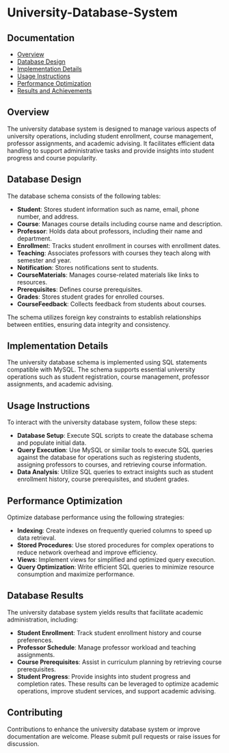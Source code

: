 # University-Database-System

## Documentation
- [Overview](docs/overview.md)
- [Database Design](docs/database_design.md)
- [Implementation Details](docs/implementation.md)
- [Usage Instructions](docs/usage.md)
- [Performance Optimization](docs/performance_optimization.md)
- [Results and Achievements](docs/results.md)

## Overview
The university database system is designed to manage various aspects of university operations, including student enrollment, course management, professor assignments, and academic advising. It facilitates efficient data handling to support administrative tasks and provide insights into student progress and course popularity.

## Database Design
The database schema consists of the following tables:

- **Student**: Stores student information such as name, email, phone number, and address.
- **Course**: Manages course details including course name and description.
- **Professor**: Holds data about professors, including their name and department.
- **Enrollmen**t: Tracks student enrollment in courses with enrollment dates.
- **Teaching**: Associates professors with courses they teach along with semester and year.
- **Notification**: Stores notifications sent to students.
- **CourseMaterials**: Manages course-related materials like links to resources.
- **Prerequisites**: Defines course prerequisites.
- **Grades**: Stores student grades for enrolled courses.
- **CourseFeedback**: Collects feedback from students about courses.

The schema utilizes foreign key constraints to establish relationships between entities, ensuring data integrity and consistency.

## Implementation Details
The university database schema is implemented using SQL statements compatible with MySQL. The schema supports essential university operations such as student registration, course management, professor assignments, and academic advising.

## Usage Instructions
To interact with the university database system, follow these steps:

- **Database Setup**: Execute SQL scripts to create the database schema and populate initial data.
- **Query Execution**: Use MySQL or similar tools to execute SQL queries against the database for operations such as registering students, assigning professors to courses, and retrieving course information.
- **Data Analysis**: Utilize SQL queries to extract insights such as student enrollment history, course prerequisites, and student grades.

## Performance Optimization
Optimize database performance using the following strategies:

- **Indexing**: Create indexes on frequently queried columns to speed up data retrieval.
- **Stored Procedures**: Use stored procedures for complex operations to reduce network overhead and improve efficiency.
- **Views**: Implement views for simplified and optimized query execution.
- **Query Optimization**: Write efficient SQL queries to minimize resource consumption and maximize performance.

## Database Results
The university database system yields results that facilitate academic administration, including:

- **Student Enrollment**: Track student enrollment history and course preferences.
- **Professor Schedule**: Manage professor workload and teaching assignments.
- **Course Prerequisites**: Assist in curriculum planning by retrieving course prerequisites.
- **Student Progress**: Provide insights into student progress and completion rates.
These results can be leveraged to optimize academic operations, improve student services, and support academic advising.

## Contributing
Contributions to enhance the university database system or improve documentation are welcome. Please submit pull requests or raise issues for discussion.
